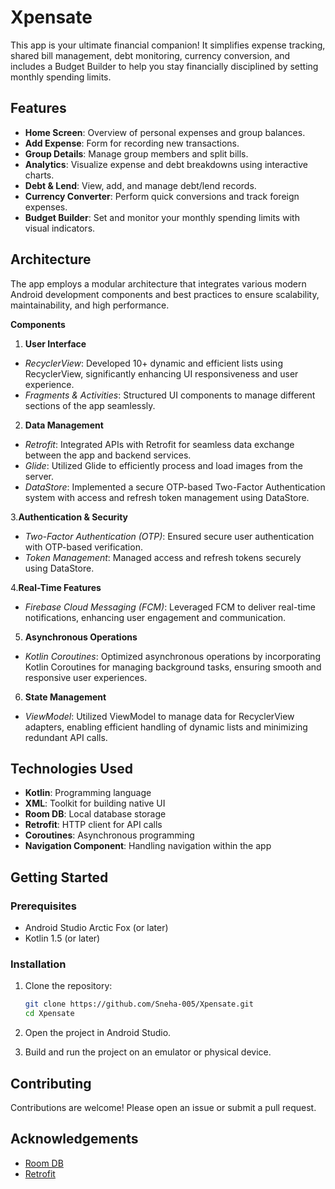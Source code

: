 # Xpensate

This app is your ultimate financial companion! It simplifies expense tracking, shared bill management, debt monitoring, currency conversion, and includes a Budget Builder to help you stay financially disciplined by setting monthly spending limits.

## Features

- **Home Screen**: Overview of personal expenses and group balances.
- **Add Expense**:  Form for recording new transactions.
- **Group Details**:  Manage group members and split bills.
- **Analytics**: Visualize expense and debt breakdowns using interactive charts.
- **Debt & Lend**:  View, add, and manage debt/lend records.
- **Currency Converter**: Perform quick conversions and track foreign expenses.
- **Budget Builder**: Set and monitor your monthly spending limits with visual indicators.

## Architecture

The app employs a modular architecture that integrates various modern Android development components and best practices to ensure scalability, maintainability, and high performance.

**Components**

1. **User Interface**
  - *RecyclerView*: Developed 10+ dynamic and efficient lists using RecyclerView, significantly enhancing UI responsiveness and user experience.
  - *Fragments & Activities*: Structured UI components to manage different sections of the app seamlessly.

2. **Data Management**
  - *Retrofit*: Integrated APIs with Retrofit for seamless data exchange between the app and backend services.
  - *Glide*: Utilized Glide to efficiently process and load images from the server.
  - *DataStore*: Implemented a secure OTP-based Two-Factor Authentication system with access and refresh token management using DataStore.

3.**Authentication & Security**
  - *Two-Factor Authentication (OTP)*: Ensured secure user authentication with OTP-based verification.
  - *Token Management*: Managed access and refresh tokens securely using DataStore.

4.**Real-Time Features**
  - *Firebase Cloud Messaging (FCM)*: Leveraged FCM to deliver real-time notifications, enhancing user engagement and communication.
    
5. **Asynchronous Operations**
  - *Kotlin Coroutines*: Optimized asynchronous operations by incorporating Kotlin Coroutines for managing background tasks, ensuring smooth and responsive user experiences.

6. **State Management**
  - *ViewModel*: Utilized ViewModel to manage data for RecyclerView adapters, enabling efficient handling of dynamic lists and minimizing redundant API calls.

## Technologies Used

- **Kotlin**: Programming language
- **XML**: Toolkit for building native UI
- **Room DB**: Local database storage
- **Retrofit**: HTTP client for API calls
- **Coroutines**: Asynchronous programming
- **Navigation Component**: Handling navigation within the app

## Getting Started

### Prerequisites

- Android Studio Arctic Fox (or later)
- Kotlin 1.5 (or later)

### Installation

1. Clone the repository:
    ```sh
    git clone https://github.com/Sneha-005/Xpensate.git
    cd Xpensate
    ```

2. Open the project in Android Studio.

3. Build and run the project on an emulator or physical device.

## Contributing

Contributions are welcome! Please open an issue or submit a pull request.

## Acknowledgements

- [Room DB](https://developer.android.com/training/data-storage/room)
- [Retrofit](https://square.github.io/retrofit/)
